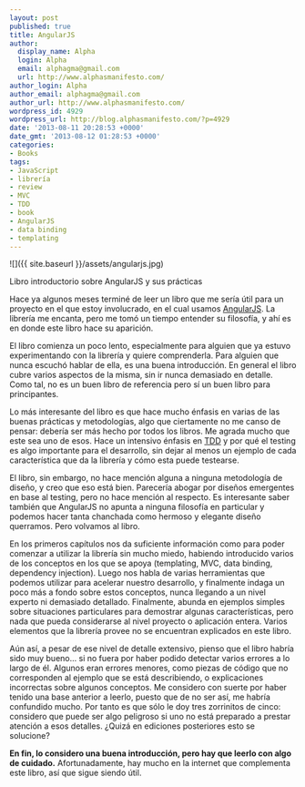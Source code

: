 ```yaml
---
layout: post
published: true
title: AngularJS
author:
  display_name: Alpha
  login: Alpha
  email: alphagma@gmail.com
  url: http://www.alphasmanifesto.com/
author_login: Alpha
author_email: alphagma@gmail.com
author_url: http://www.alphasmanifesto.com/
wordpress_id: 4929
wordpress_url: http://blog.alphasmanifesto.com/?p=4929
date: '2013-08-11 20:28:53 +0000'
date_gmt: '2013-08-12 01:28:53 +0000'
categories:
- Books
tags:
- JavaScript
- librería
- review
- MVC
- TDD
- book
- AngularJS
- data binding
- templating
---
```


![]({{ site.baseurl }}/assets/angularjs.jpg)

Libro introductorio sobre AngularJS y sus prácticas


Hace ya algunos meses terminé de leer un libro que me sería útil para un proyecto en el que estoy involucrado, en el cual usamos [AngularJS](angularjs.org). La librería me encanta, pero me tomó un tiempo entender su filosofía, y ahí es en donde este libro hace su aparición.

<!--more-->

El libro comienza un poco lento, especialmente para alguien que ya estuvo experimentando con la librería y quiere comprenderla. Para alguien que nunca escuchó hablar de ella, es una buena introducción. En general el libro cubre varios aspectos de la misma, sin ir nunca demasiado en detalle. Como tal, no es un buen libro de referencia pero sí un buen libro para principantes.

Lo más interesante del libro es que hace mucho énfasis en varias de las buenas prácticas y metodologías, algo que ciertamente no me canso de pensar: debería ser más hecho por todos los libros. Me agrada mucho que este sea uno de esos. Hace un intensivo énfasis en [TDD](http://en.wikipedia.org/wiki/Test-driven_development) y por qué el testing es algo importante para el desarrollo, sin dejar al menos un ejemplo de cada característica que da la librería y cómo esta puede testearse.

El libro, sin embargo, no hace mención alguna a ninguna metodología de diseño, y creo que eso está bien. Parecería abogar por diseños emergentes en base al testing, pero no hace mención al respecto. Es interesante saber también que AngularJS no apunta a ninguna filosofía en particular y podemos hacer tanta chanchada como hermoso y elegante diseño querramos. Pero volvamos al libro.

En los primeros capítulos nos da suficiente información como para poder comenzar a utilizar la librería sin mucho miedo, habiendo introducido varios de los conceptos en los que se apoya (templating, MVC, data binding, dependency injection). Luego nos habla de varias herramientas que podemos utilizar para acelerar nuestro desarrollo, y finalmente indaga un poco más a fondo sobre estos conceptos, nunca llegando a un nivel experto ni demasiado detallado. Finalmente, abunda en ejemplos simples sobre situaciones particulares para demostrar algunas características, pero nada que pueda considerarse al nivel proyecto o aplicación entera. Varios elementos que la librería provee no se encuentran explicados en este libro.

Aún así, a pesar de ese nivel de detalle extensivo, pienso que el libro habría sido muy bueno... si no fuera por haber podido detectar varios errores a lo largo de él. Algunos eran errores menores, como piezas de código que no corresponden al ejemplo que se está describiendo, o explicaciones incorrectas sobre algunos conceptos. Me considero con suerte por haber tenido una base anterior a leerlo, puesto que de no ser así, me habría confundido mucho. Por tanto es que sólo le doy tres zorrinitos de cinco: considero que puede ser algo peligroso si uno no está preparado a prestar atención a esos detalles.  ¿Quizá en ediciones posteriores esto se solucione?

**En fin, lo considero una buena introducción, pero hay que leerlo con algo de cuidado.** Afortunadamente, hay mucho en la internet que complementa este libro, así que sigue siendo útil.
